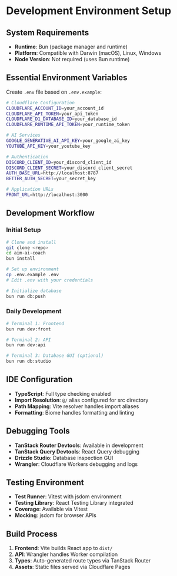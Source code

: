 # Development Environment Setup

## System Requirements
- **Runtime**: Bun (package manager and runtime)
- **Platform**: Compatible with Darwin (macOS), Linux, Windows
- **Node Version**: Not required (uses Bun runtime)

## Essential Environment Variables
Create `.env` file based on `.env.example`:

```bash
# Cloudflare Configuration
CLOUDFLARE_ACCOUNT_ID=your_account_id
CLOUDFLARE_API_TOKEN=your_api_token
CLOUDFLARE_D1_DATABASE_ID=your_database_id
CLOUDFLARE_RUNTIME_API_TOKEN=your_runtime_token

# AI Services
GOOGLE_GENERATIVE_AI_API_KEY=your_google_ai_key
YOUTUBE_API_KEY=your_youtube_key

# Authentication
DISCORD_CLIENT_ID=your_discord_client_id
DISCORD_CLIENT_SECRET=your_discord_client_secret
AUTH_BASE_URL=http://localhost:8787
BETTER_AUTH_SECRET=your_secret_key

# Application URLs
FRONT_URL=http://localhost:3000
```

## Development Workflow

### Initial Setup
```bash
# Clone and install
git clone <repo>
cd aim-ai-coach
bun install

# Set up environment
cp .env.example .env
# Edit .env with your credentials

# Initialize database
bun run db:push
```

### Daily Development
```bash
# Terminal 1: Frontend
bun run dev:front

# Terminal 2: API
bun run dev:api

# Terminal 3: Database GUI (optional)
bun run db:studio
```

## IDE Configuration
- **TypeScript**: Full type checking enabled
- **Import Resolution**: `@/` alias configured for src directory
- **Path Mapping**: Vite resolver handles import aliases
- **Formatting**: Biome handles formatting and linting

## Debugging Tools
- **TanStack Router Devtools**: Available in development
- **TanStack Query Devtools**: React Query debugging
- **Drizzle Studio**: Database inspection GUI
- **Wrangler**: Cloudflare Workers debugging and logs

## Testing Environment
- **Test Runner**: Vitest with jsdom environment
- **Testing Library**: React Testing Library integrated
- **Coverage**: Available via Vitest
- **Mocking**: jsdom for browser APIs

## Build Process
1. **Frontend**: Vite builds React app to `dist/`
2. **API**: Wrangler handles Worker compilation
3. **Types**: Auto-generated route types via TanStack Router
4. **Assets**: Static files served via Cloudflare Pages